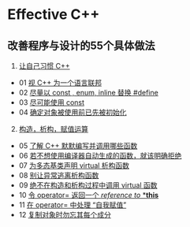 # Effective  C++
## 改善程序与设计的55个具体做法
1. [让自己习惯 C++](https://github.com/yuedaokong/Effective-Cpp-Learing/tree/main/Accustoming%20Yourself%20to%20C%2B%2B)
- 01 [视 C++ 为一个语言联邦](https://github.com/yuedaokong/Effective-Cpp-Learing/tree/main/Accustoming%20Yourself%20to%20C%2B%2B/01)
- 02 [尽量以 const , enum, inline 替换 #define](https://github.com/yuedaokong/Effective-Cpp-Learing/tree/main/Accustoming%20Yourself%20to%20C%2B%2B/02)
- 03 [尽可能使用 const](https://github.com/yuedaokong/Effective-Cpp-Learing/tree/main/Accustoming%20Yourself%20to%20C%2B%2B/03)
- 04 [确定对象被使用前已先被初始化](https://github.com/yuedaokong/Effective-Cpp-Learing/tree/main/Accustoming%20Yourself%20to%20C%2B%2B/04)
2. [构造，析构，赋值运算](https://github.com/yuedaokong/Effective-Cpp-Learing/tree/main/Constructs%2C%20Destructs%2C%20and%20Assignment%20Operators)
- 05 [了解 C++ 默默编写并调用哪些函数](https://github.com/yuedaokong/Effective-Cpp-Learing/tree/main/Constructs,%20Destructs,%20and%20Assignment%20Operators/05)
- 06 [若不想使用编译器自动生成的函数，就该明确拒绝](https://github.com/yuedaokong/Effective-Cpp-Learing/tree/main/Constructs,%20Destructs,%20and%20Assignment%20Operators/06)
- 07 [为多态基类声明 virtual 析构函数](https://github.com/yuedaokong/Effective-Cpp-Learing/tree/main/Constructs,%20Destructs,%20and%20Assignment%20Operators/07)
- 08 [别让异常逃离析构函数](https://github.com/yuedaokong/Effective-Cpp-Learing/tree/main/Constructs,%20Destructs,%20and%20Assignment%20Operators/08)
- 09 [绝不在构造和析构过程中调用 virtual 函数](https://github.com/yuedaokong/Effective-Cpp-Learing/tree/main/Constructs,%20Destructs,%20and%20Assignment%20Operators/09)
- 10 [令 operator= 返回一个 *reference to* ***this**](https://github.com/yuedaokong/Effective-Cpp-Learing/tree/main/Constructs,%20Destructs,%20and%20Assignment%20Operators/10)
- 11 [在 operator= 中处理 “自我赋值”](https://github.com/yuedaokong/Effective-Cpp-Learing/tree/main/Constructs,%20Destructs,%20and%20Assignment%20Operators/11)
- 12 [复制对象时勿忘其每个成分](https://github.com/yuedaokong/Effective-Cpp-Learing/tree/main/Constructs,%20Destructs,%20and%20Assignment%20Operators/12)
